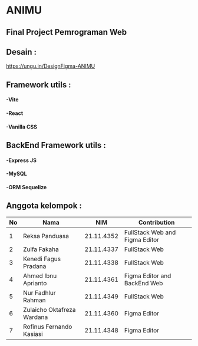 # ANIMU
## Final Project Pemrograman Web

## Desain :
https://ungu.in/DesignFigma-ANIMU

## Framework utils :
#### -Vite
#### -React
#### -Vanilla CSS

## BackEnd Framework utils :
#### -Express JS
#### -MySQL
#### -ORM Sequelize

## Anggota kelompok :
|**No**| **Nama** | **NIM** | **Contribution** |
|------|----------|---------|------------------|
| 1 | Reksa Panduasa | 21.11.4352 | FullStack Web and Figma Editor |
| 2 | Zulfa Fakaha | 21.11.4337 | FullStack Web |
| 3 | Kenedi Fagus Pradana | 21.11.4338 | FullStack Web |
| 4 | Ahmed Ibnu Aprianto | 21.11.4361 | Figma Editor and BackEnd Web |
| 5 | Nur Fadhlur Rahman | 21.11.4349 | FullStack Web |
| 6 | Zulaicho Oktafreza Wardana | 21.11.4360 | Figma Editor |
| 7 | Rofinus Fernando Kasiasi | 21.11.4348 | Figma Editor |
